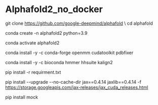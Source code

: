 # Alphafold2_no_docker

git clone https://github.com/google-deepmind/alphafold \\
cd alphafold

conda create -n alphafold2 python=3.9

conda activate alphafold2

conda install -y -c conda-forge openmm cudatoolkit pdbfixer

conda install -y -c bioconda hmmer hhsuite kalign2

pip install -r requirment.txt

pip install --upgrade --no-cache-dir jax==0.4.14 jaxlib==0.4.14 -f https://storage.googleapis.com/jax-releases/jax_cuda_releases.html

pip install mock
